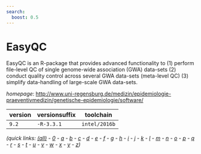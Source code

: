 ```yaml
---
search:
  boost: 0.5
---
```

# EasyQC

EasyQC is an R-package that provides advanced functionality to  (1) perform file-level QC of single genome-wide association (GWA) data-sets  (2) conduct quality control across several GWA data-sets (meta-level QC)  (3) simplify data-handling of large-scale GWA data-sets.

*homepage*: <http://www.uni-regensburg.de/medizin/epidemiologie-praeventivmedizin/genetische-epidemiologie/software/>

version | versionsuffix | toolchain
--------|---------------|----------
``9.2`` | ``-R-3.3.1`` | ``intel/2016b``


*(quick links: [(all)](../index.md) - [0](../0/index.md) - [a](../a/index.md) - [b](../b/index.md) - [c](../c/index.md) - [d](../d/index.md) - [e](../e/index.md) - [f](../f/index.md) - [g](../g/index.md) - [h](../h/index.md) - [i](../i/index.md) - [j](../j/index.md) - [k](../k/index.md) - [l](../l/index.md) - [m](../m/index.md) - [n](../n/index.md) - [o](../o/index.md) - [p](../p/index.md) - [q](../q/index.md) - [r](../r/index.md) - [s](../s/index.md) - [t](../t/index.md) - [u](../u/index.md) - [v](../v/index.md) - [w](../w/index.md) - [x](../x/index.md) - [y](../y/index.md) - [z](../z/index.md))*

